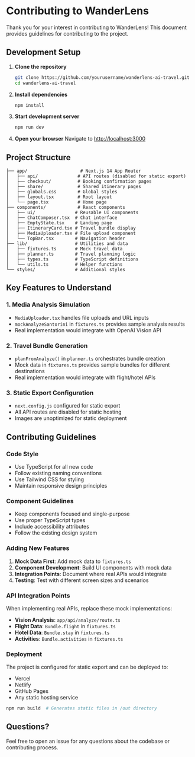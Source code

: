 # Contributing to WanderLens

Thank you for your interest in contributing to WanderLens! This document provides guidelines for contributing to the project.

## Development Setup

1. **Clone the repository**
   ```bash
   git clone https://github.com/yourusername/wanderlens-ai-travel.git
   cd wanderlens-ai-travel
   ```

2. **Install dependencies**
   ```bash
   npm install
   ```

3. **Start development server**
   ```bash
   npm run dev
   ```

4. **Open your browser**
   Navigate to [http://localhost:3000](http://localhost:3000)

## Project Structure

```
├── app/                    # Next.js 14 App Router
│   ├── api/               # API routes (disabled for static export)
│   ├── checkout/          # Booking confirmation pages
│   ├── share/             # Shared itinerary pages
│   ├── globals.css        # Global styles
│   ├── layout.tsx         # Root layout
│   └── page.tsx           # Home page
├── components/            # React components
│   ├── ui/               # Reusable UI components
│   ├── ChatComposer.tsx  # Chat interface
│   ├── EmptyState.tsx    # Landing page
│   ├── ItineraryCard.tsx # Travel bundle display
│   ├── MediaUploader.tsx # File upload component
│   └── TopBar.tsx        # Navigation header
├── lib/                  # Utilities and data
│   ├── fixtures.ts       # Mock travel data
│   ├── planner.ts        # Travel planning logic
│   ├── types.ts          # TypeScript definitions
│   └── utils.ts          # Helper functions
└── styles/               # Additional styles
```

## Key Features to Understand

### 1. Media Analysis Simulation
- `MediaUploader.tsx` handles file uploads and URL inputs
- `mockAnalyzeSantorini` in `fixtures.ts` provides sample analysis results
- Real implementation would integrate with OpenAI Vision API

### 2. Travel Bundle Generation
- `planFromAnalyze()` in `planner.ts` orchestrates bundle creation
- Mock data in `fixtures.ts` provides sample bundles for different destinations
- Real implementation would integrate with flight/hotel APIs

### 3. Static Export Configuration
- `next.config.js` configured for static export
- All API routes are disabled for static hosting
- Images are unoptimized for static deployment

## Contributing Guidelines

### Code Style
- Use TypeScript for all new code
- Follow existing naming conventions
- Use Tailwind CSS for styling
- Maintain responsive design principles

### Component Guidelines
- Keep components focused and single-purpose
- Use proper TypeScript types
- Include accessibility attributes
- Follow the existing design system

### Adding New Features

1. **Mock Data First**: Add mock data to `fixtures.ts`
2. **Component Development**: Build UI components with mock data
3. **Integration Points**: Document where real APIs would integrate
4. **Testing**: Test with different screen sizes and scenarios

### API Integration Points

When implementing real APIs, replace these mock implementations:

- **Vision Analysis**: `app/api/analyze/route.ts`
- **Flight Data**: `Bundle.flight` in `fixtures.ts`
- **Hotel Data**: `Bundle.stay` in `fixtures.ts`
- **Activities**: `Bundle.activities` in `fixtures.ts`

### Deployment

The project is configured for static export and can be deployed to:
- Vercel
- Netlify
- GitHub Pages
- Any static hosting service

```bash
npm run build  # Generates static files in /out directory
```

## Questions?

Feel free to open an issue for any questions about the codebase or contributing process.
